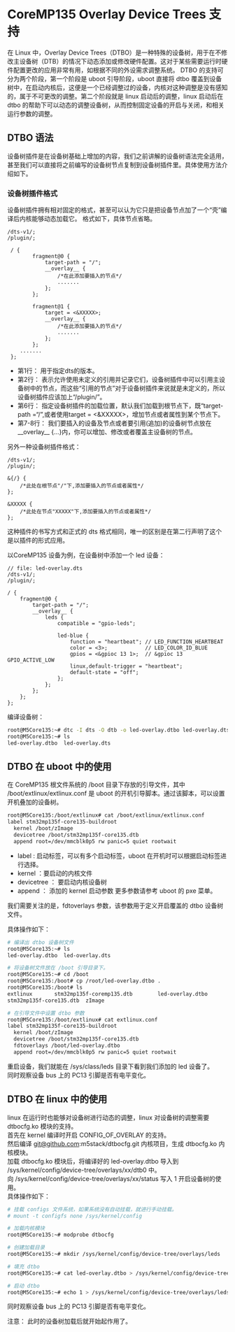 # CoreMP135 Overlay Device Trees 支持

在 Linux 中，Overlay Device Trees（DTBO）是一种特殊的设备树，用于在不修改主设备树（DTB）的情况下动态添加或修改硬件配置。这对于某些需要运行时硬件配置更改的应用非常有用，如根据不同的外设需求调整系统。
DTBO 的支持可分为两个阶段，第一个阶段是 uboot 引导阶段，uboot 直接将 dtbo 覆盖到设备树中，在启动内核后，这便是一个已经调整过的设备，内核对这种调整是没有感知的，属于不可更改的调整。第二个阶段就是 linux 启动后的调整，linux 启动后在 dtbo 的帮助下可以动态的调整设备树，从而控制固定设备的开启与关闭，和相关运行参数的调整。

## DTBO 语法
设备树插件是在设备树基础上增加的内容，我们之前讲解的设备树语法完全适用， 甚至我们可以直接将之前编写的设备树节点复制到设备树插件里。具体使用方法介绍如下。
### 设备树插件格式
设备树插件拥有相对固定的格式，甚至可以认为它只是把设备节点加了一个“壳”编译后内核能够动态加载它。 格式如下，具体节点省略。
```dts
/dts-v1/;
/plugin/;

 / {
        fragment@0 {
            target-path = "/";
            __overlay__ {
                /*在此添加要插入的节点*/
                .......
            };
        };

        fragment@1 {
            target = <&XXXXX>;
            __overlay__ {
                /*在此添加要插入的节点*/
                .......
            };
        };
    .......
 };
```
- 第1行： 用于指定dts的版本。
- 第2行： 表示允许使用未定义的引用并记录它们，设备树插件中可以引用主设备树中的节点，而这些“引用的节点”对于设备树插件来说就是未定义的，所以设备树插件应该加上“/plugin/”。
- 第6行： 指定设备树插件的加载位置，默认我们加载到根节点下，既“target-path =“/”,或者使用target = <&XXXXX>，增加节点或者属性到某个节点下。
- 第7-8行： 我们要插入的设备及节点或者要引用(追加)的设备树节点放在__overlay__ {…}内，你可以增加、修改或者覆盖主设备树的节点。

另外一种设备树插件格式：
```dts
/dts-v1/;
/plugin/;

&{/} {
    /*此处在根节点"/"下,添加要插入的节点或者属性*/
};

&XXXXX {
    /*此处在节点"XXXXX"下,添加要插入的节点或者属性*/
};
```
这种插件的书写方式和正式的 dts 格式相同，唯一的区别是在第二行声明了这个是以插件的形式应用。

以CoreMP135 设备为例，在设备树中添加一个 led 设备：
```dts
// file: led-overlay.dts
/dts-v1/;
/plugin/;

/ {
    fragment@0 {
        target-path = "/";
        __overlay__ {
            leds {
                compatible = "gpio-leds";

                led-blue {
                    function = "heartbeat"; // LED_FUNCTION_HEARTBEAT
                    color = <3>;            // LED_COLOR_ID_BLUE
                    gpios = <&gpioc 13 1>;  // &gpioc 13 GPIO_ACTIVE_LOW
                    linux,default-trigger = "heartbeat";
                    default-state = "off";
                };
            };
        };
    };
};
```
编译设备树：
```bash
root@M5Core135:~# dtc -I dts -O dtb -o led-overlay.dtbo led-overlay.dts
root@M5Core135:~# ls
led-overlay.dtbo  led-overlay.dts
```

## DTBO 在 uboot 中的使用
在 CoreMP135 根文件系统的 /boot 目录下存放的引导文件，其中 /boot/extlinux/extlinux.conf 是 uboot 的开机引导脚本。通过该脚本，可以设置开机叠加的设备树。
```bash
root@M5Core135:/boot/extlinux# cat /boot/extlinux/extlinux.conf 
label stm32mp135f-core135-buildroot
  kernel /boot/zImage
  devicetree /boot/stm32mp135f-core135.dtb
  append root=/dev/mmcblk0p5 rw panic=5 quiet rootwait
```
- label : 启动标签，可以有多个启动标签，uboot 在开机时可以根据启动标签进行选择。
- kernel ：要启动的内核文件
- devicetree ： 要启动内核设备树
- append ： 添加的 kernel 启动参数
更多参数请参考 uboot 的 pxe 菜单。

我们需要关注的是，fdtoverlays 参数，该参数用于定义开启覆盖的 dtbo 设备树文件。

具体操作如下：
```bash
# 编译出 dtbo 设备树文件
root@M5Core135:~# ls
led-overlay.dtbo  led-overlay.dts

# 将设备树文件放在 /boot 引导目录下。
root@M5Core135:~# cd /boot
root@M5Core135:/boot# cp /root/led-overlay.dtbo .
root@M5Core135:/boot# ls
extlinux	   stm32mp135f-coremp135.dtb        led-overlay.dtbo  
stm32mp135f-core135.dtb  zImage

# 在引导文件中设置 dtbo 参数
root@M5Core135:/boot/extlinux# cat extlinux.conf 
label stm32mp135f-core135-buildroot
  kernel /boot/zImage
  devicetree /boot/stm32mp135f-core135.dtb
  fdtoverlays /boot/led-overlay.dtbo
  append root=/dev/mmcblk0p5 rw panic=5 quiet rootwait

```
重启设备，我们就能在 /sys/class/leds 目录下看到我们添加的 led 设备了。  
同时观察设备 bus 上的 PC13 引脚是否有电平变化。

## DTBO 在 linux 中的使用
linux 在运行时也能够对设备树进行动态的调整，linux 对设备树的调整需要 dtbocfg.ko 模块的支持。  
首先在 kernel 编译时开启 CONFIG_OF_OVERLAY 的支持。  
然后编译 git@github.com:m5stack/dtbocfg.git 内核项目，生成 dtbocfg.ko 内核模块。  
加载 dtbocfg.ko 模块后，将编译好的 led-overlay.dtbo 导入到 /sys/kernel/config/device-tree/overlays/xx/dtb0 中。  
向 /sys/kernel/config/device-tree/overlays/xx/status 写入 1 开启设备树的使用。  
具体操作如下：
```bash
# 挂载 configs 文件系统，如果系统没有自动挂载，就进行手动挂载。
# mount -t configfs none /sys/kernel/config

# 加载内核模块
root@M5Core135:~# modprobe dtbocfg

# 创建加载目录
root@M5Core135:~# mkdir /sys/kernel/config/device-tree/overlays/leds

# 填充 dtbo
root@M5Core135:~# cat led-overlay.dtbo > /sys/kernel/config/device-tree/overlays/leds/dtbo

# 启动 dtbo
root@M5Core135:~# echo 1 > /sys/kernel/config/device-tree/overlays/leds/status
```
同时观察设备 bus 上的 PC13 引脚是否有电平变化。

注意：
    此时的设备树加载后就开始起作用了。 









